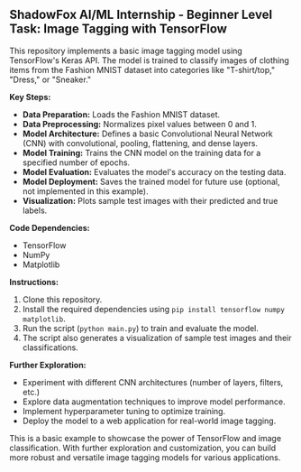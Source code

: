 ## ShadowFox AI/ML Internship - Beginner Level Task: Image Tagging with TensorFlow

This repository implements a basic image tagging model using TensorFlow's Keras API. The model is trained to classify images of clothing items from the Fashion MNIST dataset into categories like "T-shirt/top," "Dress," or "Sneaker."

**Key Steps:**

* **Data Preparation:** Loads the Fashion MNIST dataset.
* **Data Preprocessing:** Normalizes pixel values between 0 and 1.
* **Model Architecture:** Defines a basic Convolutional Neural Network (CNN) with convolutional, pooling, flattening, and dense layers.
* **Model Training:** Trains the CNN model on the training data for a specified number of epochs.
* **Model Evaluation:** Evaluates the model's accuracy on the testing data.
* **Model Deployment:** Saves the trained model for future use (optional, not implemented in this example).
* **Visualization:** Plots sample test images with their predicted and true labels.

**Code Dependencies:**

* TensorFlow
* NumPy
* Matplotlib

**Instructions:**

1. Clone this repository.
2. Install the required dependencies using `pip install tensorflow numpy matplotlib`.
3. Run the script (`python main.py`) to train and evaluate the model. 
4. The script also generates a visualization of sample test images and their classifications.

**Further Exploration:**

* Experiment with different CNN architectures (number of layers, filters, etc.)
* Explore data augmentation techniques to improve model performance.
* Implement hyperparameter tuning to optimize training.
* Deploy the model to a web application for real-world image tagging.

This is a basic example to showcase the power of TensorFlow and image classification. With further exploration and customization, you can build more robust and versatile image tagging models for various applications.
